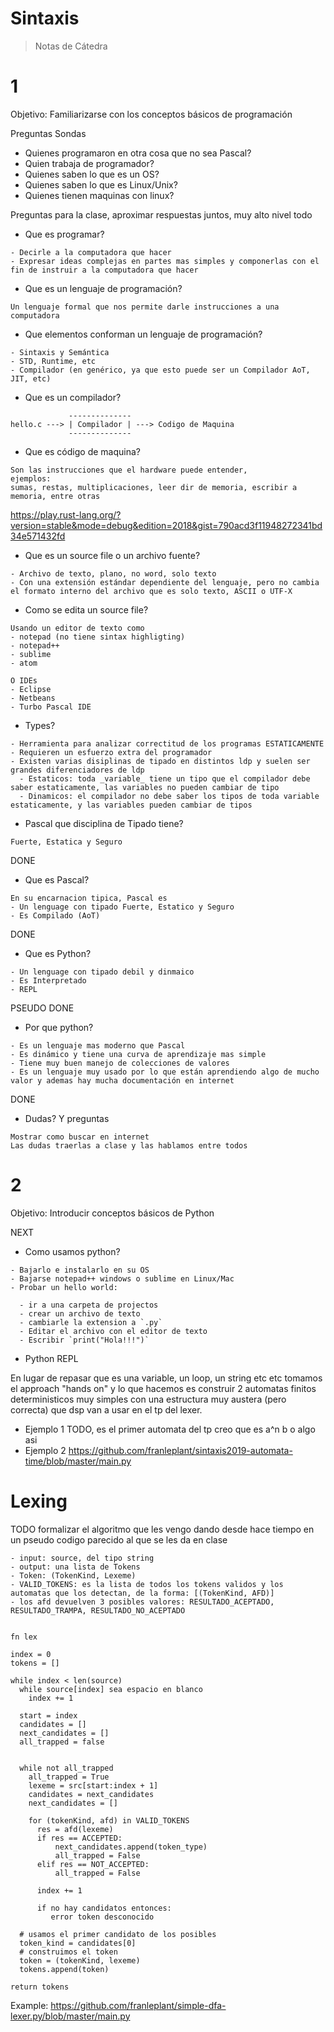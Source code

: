 Sintaxis
=========

> Notas de Cátedra



# 1

Objetivo: Familiarizarse con los conceptos básicos de programación

Preguntas Sondas

- Quienes programaron en otra cosa que no sea Pascal?
- Quien trabaja de programador?
- Quienes saben lo que es un OS?
- Quienes saben lo que es Linux/Unix?
- Quienes tienen maquinas con linux?

Preguntas para la clase, aproximar respuestas juntos, muy alto nivel todo

- Que es programar?
```
- Decirle a la computadora que hacer
- Expresar ideas complejas en partes mas simples y componerlas con el fin de instruir a la computadora que hacer
```
- Que es un lenguaje de programación?
```
Un lenguaje formal que nos permite darle instrucciones a una computadora
```
- Que elementos conforman un lenguaje de programación?

```
- Sintaxis y Semántica
- STD, Runtime, etc
- Compilador (en genérico, ya que esto puede ser un Compilador AoT, JIT, etc)
```


- Que es un compilador?
```
             --------------
hello.c ---> | Compilador | ---> Codigo de Maquina
             --------------
```


- Que es código de maquina?
```
Son las instrucciones que el hardware puede entender,
ejemplos:
sumas, restas, multiplicaciones, leer dir de memoria, escribir a memoria, entre otras
```

https://play.rust-lang.org/?version=stable&mode=debug&edition=2018&gist=790acd3f11948272341bd34e571432fd

- Que es un source file o un archivo fuente?
```
- Archivo de texto, plano, no word, solo texto
- Con una extensión estándar dependiente del lenguaje, pero no cambia el formato interno del archivo que es solo texto, ASCII o UTF-X
```

- Como se edita un source file?
```
Usando un editor de texto como
- notepad (no tiene sintax highligting)
- notepad++
- sublime
- atom

O IDEs
- Eclipse
- Netbeans
- Turbo Pascal IDE
```

- Types?
```
- Herramienta para analizar correctitud de los programas ESTATICAMENTE
- Requieren un esfuerzo extra del programador
- Existen varias disiplinas de tipado en distintos ldp y suelen ser grandes diferenciadores de ldp
  - Estaticos: toda _variable_ tiene un tipo que el compilador debe saber estaticamente, las variables no pueden cambiar de tipo
  - Dinamicos: el compilador no debe saber los tipos de toda variable estaticamente, y las variables pueden cambiar de tipos
```

- Pascal que disciplina de Tipado tiene?
```
Fuerte, Estatica y Seguro
```


DONE
- Que es Pascal?
```
En su encarnacion tipica, Pascal es
- Un lenguage con tipado Fuerte, Estatico y Seguro
- Es Compilado (AoT)
```

DONE
- Que es Python?
```
- Un lenguage con tipado debil y dinmaico
- Es Interpretado
- REPL
```

PSEUDO DONE
- Por que python?
```
- Es un lenguaje mas moderno que Pascal
- Es dinámico y tiene una curva de aprendizaje mas simple
- Tiene muy buen manejo de colecciones de valores
- Es un lenguaje muy usado por lo que están aprendiendo algo de mucho valor y ademas hay mucha documentación en internet
```

DONE
- Dudas? Y preguntas
```
Mostrar como buscar en internet
Las dudas traerlas a clase y las hablamos entre todos
```

# 2

Objetivo: Introducir conceptos básicos de Python



NEXT
- Como usamos python?

```
- Bajarlo e instalarlo en su OS
- Bajarse notepad++ windows o sublime en Linux/Mac
- Probar un hello world:

  - ir a una carpeta de projectos
  - crear un archivo de texto
  - cambiarle la extension a `.py`
  - Editar el archivo con el editor de texto
  - Escribir `print("Hola!!!")`
```


- Python REPL


En lugar de repasar que es una variable, un loop, un string etc etc tomamos el approach "hands on"
y lo que hacemos es construir 2 automatas finitos deterministicos muy simples con una
estructura muy austera (pero correcta) que dsp van a usar en el tp del lexer.

- Ejemplo 1 TODO, es el primer automata del tp creo que es a^n b o algo asi
- Ejemplo 2 https://github.com/franleplant/sintaxis2019-automata-time/blob/master/main.py



# Lexing

TODO formalizar el algoritmo que les vengo dando desde hace tiempo en un pseudo codigo parecido 
al que se les da en clase 

```
- input: source, del tipo string
- output: una lista de Tokens
- Token: (TokenKind, Lexeme)
- VALID_TOKENS: es la lista de todos los tokens validos y los automatas que los detectan, de la forma: [(TokenKind, AFD)]
- los afd devuelven 3 posibles valores: RESULTADO_ACEPTADO, RESULTADO_TRAMPA, RESULTADO_NO_ACEPTADO


fn lex

index = 0
tokens = [] 

while index < len(source)
  while source[index] sea espacio en blanco
    index += 1

  start = index
  candidates = []
  next_candidates = []
  all_trapped = false
  

  while not all_trapped
    all_trapped = True
    lexeme = src[start:index + 1]
    candidates = next_candidates
    next_candidates = []

    for (tokenKind, afd) in VALID_TOKENS      
      res = afd(lexeme)
      if res == ACCEPTED:
          next_candidates.append(token_type)
          all_trapped = False
      elif res == NOT_ACCEPTED:
          all_trapped = False
      
      index += 1

      if no hay candidatos entonces:
         error token desconocido

  # usamos el primer candidato de los posibles  
  token_kind = candidates[0]
  # construimos el token
  token = (tokenKind, lexeme)
  tokens.append(token)

return tokens
```


Example: https://github.com/franleplant/simple-dfa-lexer.py/blob/master/main.py
